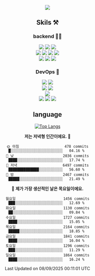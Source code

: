 <div align="center">

<a href="https://hhpluscertificateofcompletion.oopy.io/">
  <img src="https://static.spartacodingclub.kr/hanghae99/plus/completion/badge_black.svg" />
</a>

## Skils ⚒️

### backend 🧑‍💻
  
<img src="https://img.shields.io/badge/Java-FF6600?style=flat-square&logo=buymeacoffee&logoColor=white"/>
<img src="https://img.shields.io/badge/Go-0099FF?style=flat-square&logo=go&logoColor=white"/>
<img src="https://img.shields.io/badge/Kotlin-7F52FF?style=flat-square&logo=kotlin&logoColor=white"/>
  
  
<br />
  
<img src="https://img.shields.io/badge/Spring-339933?style=flat-square&logo=Spring&logoColor=white"/>
<img src="https://img.shields.io/badge/Spring Boot-339933?style=flat-square&logo=Spring Boot&logoColor=white"/>
<img src="https://img.shields.io/badge/Spring Security-339933?style=flat-square&logo=Spring Security&logoColor=white"/>
  
<img src="https://img.shields.io/badge/Spring Data JPA-339933?style=flat-square&logo=Hibernate&logoColor=white"/>

<br />
  
  <img src="https://img.shields.io/badge/mysql-0099FF?style=flat-square&logo=mysql&logoColor=white"/>
  <img src="https://img.shields.io/badge/mariadb-0099FF?style=flat-square&logo=mariadb&logoColor=white"/>
  <img src="https://img.shields.io/badge/mongoDB-47A248?style=flat-square&logo=mongodb&logoColor=white"/>
  
  
### DevOps 🚀
  
  <img src="https://img.shields.io/badge/docker-2496ED?style=flat-square&logo=docker&logoColor=white"/>
  <img src="https://img.shields.io/badge/kubernetes-326CE5?style=flat-square&logo=kubernetes&logoColor=white"/>
  
  <br />
  
  <img src="https://img.shields.io/badge/Github Actions-2088FF?style=flat-square&logo=githubactions&logoColor=white"/>
  <img src="https://img.shields.io/badge/Jenkins-D24939?style=flat-square&logo=jenkins&logoColor=white"/>
  
  
  <br />
  <img src="https://img.shields.io/badge/terraform-7B42BC?style=flat-square&logo=terraform&logoColor=white"/>
  
  <br />
  <img src="https://img.shields.io/badge/Amazon AWS-232F3E?style=flat-square&logo=Amazon AWS&logoColor=white"/>

  <img src="https://img.shields.io/badge/GCP-4285F4?style=flat-square&logo=googlecloud&logoColor=white"/>
  <img src="https://img.shields.io/badge/NCP-03C75A?style=flat-square&logo=naver&logoColor=white"/>
  
  
## language

[![Top Langs](https://github-readme-stats.vercel.app/api/top-langs/?username=zxcv9203&hide=html&exclude_repo=zxcv9203.github.io,golB&theme=grate-gatsby)](https://github.com/zxcv9203/github-readme-stats)
  
<!--START_SECTION:waka-->
**저는 저녁형 인간이에요. 🦉** 

```text
🌞 아침                     478 commits         █░░░░░░░░░░░░░░░░░░░░░░░░   04.16 % 
🌆 낮　                     2036 commits        ████░░░░░░░░░░░░░░░░░░░░░   17.74 % 
🌃 저녁                     6497 commits        ██████████████░░░░░░░░░░░   56.60 % 
🌙 밤　                     2467 commits        █████░░░░░░░░░░░░░░░░░░░░   21.49 % 
```
📅 **제가 가장 생산적인 날은 목요일이에요.** 

```text
월요일                      1456 commits        ███░░░░░░░░░░░░░░░░░░░░░░   12.69 % 
화요일                      1130 commits        ██░░░░░░░░░░░░░░░░░░░░░░░   09.84 % 
수요일                      1727 commits        ████░░░░░░░░░░░░░░░░░░░░░   15.05 % 
목요일                      2164 commits        █████░░░░░░░░░░░░░░░░░░░░   18.85 % 
금요일                      1841 commits        ████░░░░░░░░░░░░░░░░░░░░░   16.04 % 
토요일                      1296 commits        ███░░░░░░░░░░░░░░░░░░░░░░   11.29 % 
일요일                      1864 commits        ████░░░░░░░░░░░░░░░░░░░░░   16.24 % 
```



 Last Updated on 08/09/2025 00:11:01 UTC
<!--END_SECTION:waka-->
  
</div>

